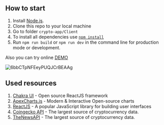 ## How to start
1. Install [Node.js](https://nodejs.org/en/download/).
2. Clone this repo to your local machine  
4. Go to folder `crypto-app/Client`
5. To install all dependencies use [`npm install`](https://docs.npmjs.com/cli/install)  
6. Run `npm run build` or `npm run dev` in the command line for production mode or development.

Also you can try online [DEMO](https://alexeyvalko-crypto.netlify.app/) 

![6bbCTpNFEeyPUQJCrBEAAg](https://user-images.githubusercontent.com/60567379/155011270-45a8d377-b2a5-405d-8bf3-cb0b5d5edd2b.png)


## Used resources
1. [Chakra UI](https://www.chakra-ui.com/)  - Open source ReactJS framework
2. [ApexCharts.js](https://apexcharts.com/)  - Modern & Interactive Open-source charts
3. [ReactJS](https://reactjs.org/)  - A popular JavaScript library for building user interfaces
4. [Coingecko API](https://www.coingecko.com/en/api/documentation)  - The largest source of cryptocurrency data.
5. [TheNewsAPI](https://www.thenewsapi.com)  - The largest source of cryptocurrency data.
